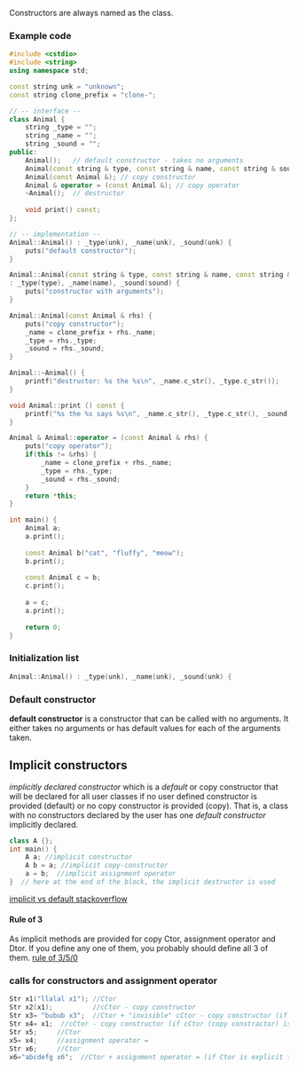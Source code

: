 Constructors are always named as the class.
### Example code
```cpp
#include <cstdio>
#include <string>
using namespace std;

const string unk = "unknown";
const string clone_prefix = "clone-";

// -- interface --
class Animal {
    string _type = "";
    string _name = "";
    string _sound = "";
public:
    Animal();   // default constructor - takes no arguments
    Animal(const string & type, const string & name, const string & sound);
    Animal(const Animal &); // copy constructor
    Animal & operator = (const Animal &); // copy operator
    ~Animal();  // destructor
    
    void print() const;
};

// -- implementation --
Animal::Animal() : _type(unk), _name(unk), _sound(unk) {
    puts("default constructor");
}

Animal::Animal(const string & type, const string & name, const string & sound)
: _type(type), _name(name), _sound(sound) {
    puts("constructor with arguments");
}

Animal::Animal(const Animal & rhs) {
    puts("copy constructor");
    _name = clone_prefix + rhs._name;
    _type = rhs._type;
    _sound = rhs._sound;
}

Animal::~Animal() {
    printf("destructor: %s the %s\n", _name.c_str(), _type.c_str());
}

void Animal::print () const {
    printf("%s the %s says %s\n", _name.c_str(), _type.c_str(), _sound.c_str());
}

Animal & Animal::operator = (const Animal & rhs) {
    puts("copy operator");
    if(this != &rhs) {
        _name = clone_prefix + rhs._name;
        _type = rhs._type;
        _sound = rhs._sound;
    }
    return *this;
}

int main() {
    Animal a;
    a.print();
    
    const Animal b("cat", "fluffy", "meow");
    b.print();
    
    const Animal c = b;
    c.print();
    
    a = c;
    a.print();
    
    return 0;
}
```
### Initialization list
```cpp
Animal::Animal() : _type(unk), _name(unk), _sound(unk) {
```
### Default constructor
**default constructor** is a constructor that can be called with no arguments. It either takes no arguments or has default values for each of the arguments taken.
## Implicit constructors
_implicitly declared constructor_ which is a _default_ or copy constructor that will be declared for all user classes if no user defined constructor is provided (default) or no copy constructor is provided (copy). That is, a class with no constructors declared by the user has one _default constructor_ implicitly declared.
```cpp
class A {};
int main() {
    A a; //implicit constructor
    A b = a; //implicit copy-constructor
    a = b;  //implicit assignment operator
}  // here at the end of the block, the implicit destructor is used
```

[implicit vs default stackoverflow](https://stackoverflow.com/a/12340762)
#### Rule of 3
As implicit methods are provided for copy Ctor, assignment operator and Dtor. If you define any one of them, you probably should define all 3 of them.
[rule of 3/5/0](https://en.cppreference.com/w/cpp/language/rule_of_three)

### calls for constructors and assignment operator
```cpp
Str x1("llalal x1"); //Ctor
Str x2(x1);          //cCtor - copy constructor
Str x3= "bubub x3";  //Ctor + "invisible" cCtor - copy constructor (if either Ctor or cCtor is explicit or declared in private, this will not work)
Str x4= x1;  //cCtor - copy constructor (if cCtor (copy constractor) is explicit this will not work)
Str x5;     //Ctor
x5= x4;     //assignment operator =
Str x6;     //Ctor
x6="abcdefg x6";  //Ctor + assignment operator = (if Ctor is explicit this will stop working)
```